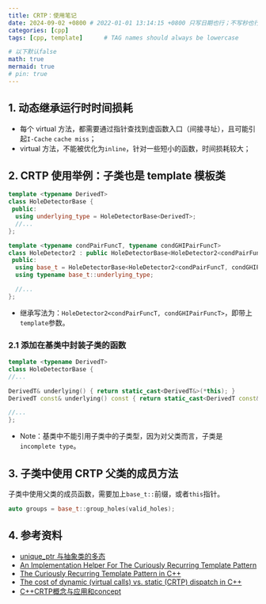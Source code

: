 ```yaml
---
title: CRTP：使用笔记
date: 2024-09-02 +0800 # 2022-01-01 13:14:15 +0800 只写日期也行；不写秒也行；这样也行 2022-03-09T00:55:42+08:00
categories: [cpp]
tags: [cpp, template]      # TAG names should always be lowercase

# 以下默认false
math: true
mermaid: true
# pin: true
---
```


## 1. 动态继承运行时时间损耗

* 每个 virtual 方法，都需要通过指针查找到虚函数入口（间接寻址），且可能引起`I-Cache` `cache miss`；
* virtual 方法，不能被优化为`inline`，针对一些短小的函数，时间损耗较大；

## 2. CRTP 使用举例：子类也是 template 模板类

```c++
template <typename DerivedT>
class HoleDetectorBase {
 public:
  using underlying_type = HoleDetectorBase<DerivedT>;
  //...
};

template <typename condPairFuncT, typename condGHIPairFuncT>
class HoleDetector2 : public HoleDetectorBase<HoleDetector2<condPairFuncT, condGHIPairFuncT>> {
 public:
  using base_t = HoleDetectorBase<HoleDetector2<condPairFuncT, condGHIPairFuncT>>;
  using typename base_t::underlying_type;

  //...
};
```

* 继承写法为：`HoleDetector2<condPairFuncT, condGHIPairFuncT>`，即带上`template`参数。

### 2.1 添加在基类中封装子类的函数

```c++
template <typename DerivedT>
class HoleDetectorBase {
//...

DerivedT& underlying() { return static_cast<DerivedT&>(*this); }
DerivedT const& underlying() const { return static_cast<DerivedT const&>(*this); }

//...
};
```

* Note：基类中不能引用子类中的子类型，因为对父类而言，子类是`incomplete type`。

## 3. 子类中使用 CRTP 父类的成员方法

子类中使用父类的成员函数，需要加上`base_t::`前缀，或者`this`指针。

```c++
auto groups = base_t::group_holes(valid_holes);
```

## 4. 参考资料

* [unique_ptr 与抽象类的多态](https://hedzr.com/c++/algorithm/unique_ptr-and-abstract-class/)
* [An Implementation Helper For The Curiously Recurring Template Pattern](https://www.fluentcpp.com/2017/05/19/crtp-helper/)
* [The Curiously Recurring Template Pattern in C++](https://eli.thegreenplace.net/2011/05/17/the-curiously-recurring-template-pattern-in-c/#id3)
* [The cost of dynamic (virtual calls) vs. static (CRTP) dispatch in C++](https://eli.thegreenplace.net/2013/12/05/the-cost-of-dynamic-virtual-calls-vs-static-crtp-dispatch-in-c)
* [C++CRTP概念与应用和concept](https://www.cnblogs.com/chen-pi/p/17841127.html)
